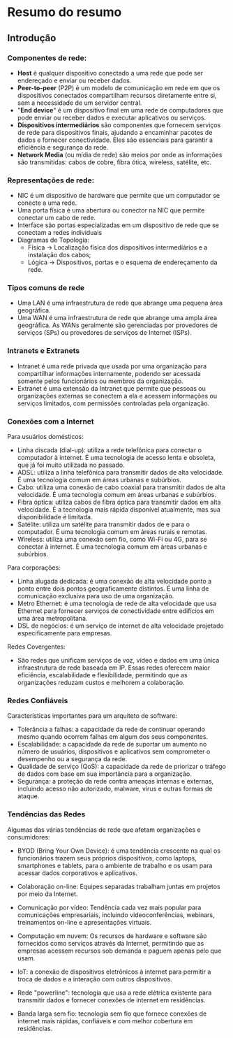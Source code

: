 # Resumo do resumo

## Introdução

### Componentes de rede:

- **Host** é qualquer dispositivo conectado a uma rede que pode ser endereçado e enviar ou receber dados.
- **Peer-to-peer** (P2P) é um modelo de comunicação em rede em que os dispositivos conectados compartilham recursos diretamente entre si, sem a necessidade de um servidor central.
- "**End device**" é um dispositivo final em uma rede de computadores que pode enviar ou receber dados e executar aplicativos ou serviços.
- **Dispositivos intermediários** são componentes que fornecem serviços de rede para dispositivos finais, ajudando a encaminhar pacotes de dados e fornecer conectividade. Eles são essenciais para garantir a eficiência e segurança da rede.
- **Network Media** (ou mídia de rede) são meios por onde as informações são transmitidas: cabos de cobre, fibra ótica, wireless, satélite, etc.


### Representações de rede:

- NIC é um dispositivo de hardware que permite que um computador se conecte a uma rede.
- Uma porta física é uma abertura ou conector na NIC que permite conectar um cabo de rede. 
- Interface são portas especializadas em um dispositivo de rede que se conectam a redes individuais
- Diagramas de Topologia:
  - Física -> Localização física dos dispositivos intermediários e a instalação dos cabos;
  - Lógica -> Dispositivos, portas e o esquema de endereçamento da rede.


### Tipos comuns de rede

- Uma LAN é uma infraestrutura de rede que abrange uma pequena área geográfica.
- Uma WAN é uma infraestrutura de rede que abrange uma ampla área geográfica. As WANs geralmente são gerenciadas por provedores de serviços (SPs) ou provedores de serviços de Internet (ISPs).

### Intranets e Extranets

- Intranet é uma rede privada que usada por uma organização para compartilhar informações internamente, podendo ser acessada somente pelos funcionários ou membros da organização.
- Extranet é uma extensão da Intranet que permite que pessoas ou organizações externas se conectem a ela e acessem informações ou serviços limitados, com permissões controladas pela organização.

### Conexões com a Internet

Para usuários domésticos:

- Linha discada (dial-up): utiliza a rede telefônica para conectar o computador à internet. É uma tecnologia de acesso lenta e obsoleta, que já foi muito utilizada no passado.
- ADSL: utiliza a linha telefônica para transmitir dados de alta velocidade. É uma tecnologia comum em áreas urbanas e subúrbios.
- Cabo: utiliza uma conexão de cabo coaxial para transmitir dados de alta velocidade. É uma tecnologia comum em áreas urbanas e subúrbios.
- Fibra óptica: utiliza cabos de fibra óptica para transmitir dados em alta velocidade. É a tecnologia mais rápida disponível atualmente, mas sua disponibilidade é limitada.
- Satélite: utiliza um satélite para transmitir dados de e para o computador. É uma tecnologia comum em áreas rurais e remotas.
- Wireless: utiliza uma conexão sem fio, como Wi-Fi ou 4G, para se conectar à internet. É uma tecnologia comum em áreas urbanas e subúrbios.


Para corporações:

- Linha alugada dedicada: é uma conexão de alta velocidade ponto a ponto entre dois pontos geograficamente distintos. É uma linha de comunicação exclusiva para uso de uma organização.
- Metro Ethernet: é uma tecnologia de rede de alta velocidade que usa Ethernet para fornecer serviços de conectividade entre edifícios em uma área metropolitana.
- DSL de negócios: é um serviço de internet de alta velocidade projetado especificamente para empresas. 

Redes Covergentes:
- São redes que unificam serviços de voz, vídeo e dados em uma única infraestrutura de rede baseada em IP. Essas redes oferecem maior eficiência, escalabilidade e flexibilidade, permitindo que as organizações reduzam custos e melhorem a colaboração.

### Redes Confiáveis

Características importantes para um arquiteto de software:

- Tolerância a falhas: a capacidade da rede de continuar operando mesmo quando ocorrem falhas em algum dos seus componentes.
- Escalabilidade: a capacidade da rede de suportar um aumento no número de usuários, dispositivos e aplicativos sem comprometer o desempenho ou a segurança da rede.
- Qualidade de serviço (QoS): a capacidade da rede de priorizar o tráfego de dados com base em sua importância para a organização.
- Segurança: a proteção da rede contra ameaças internas e externas, incluindo acesso não autorizado, malware, vírus e outras formas de ataque. 

### Tendências das Redes

Algumas das várias tendências de rede que afetam organizações e consumidores:

- BYOD (Bring Your Own Device): é uma tendência crescente na qual os funcionários trazem seus próprios dispositivos, como laptops, smartphones e tablets, para o ambiente de trabalho e os usam para acessar dados corporativos e aplicativos.

- Colaboração on-line: Equipes separadas trabalham juntas em projetos por meio da Internet.

- Comunicação por vídeo: Tendência cada vez mais popular para comunicações empresariais, incluindo videoconferências, webinars, treinamentos on-line e apresentações virtuais.

- Computação em nuvem: Os recursos de hardware e software são fornecidos como serviços através da Internet, permitindo que as empresas acessem recursos sob demanda e paguem apenas pelo que usam.

- IoT: a conexão de dispositivos eletrônicos à internet para permitir a troca de dados e a interação com outros dispositivos.

- Rede "powerline": tecnologia que usa a rede elétrica existente para transmitir dados e fornecer conexões de internet em residências.

- Banda larga sem fio: tecnologia sem fio que fornece conexões de internet mais rápidas, confiáveis e com melhor cobertura em residências.

